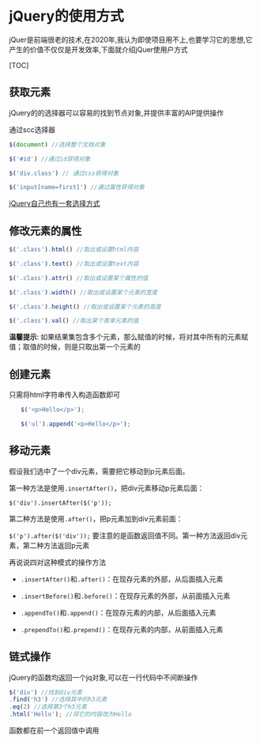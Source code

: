 # jQuery的使用方式

jQuer是前端很老的技术,在2020年,我认为即使项目用不上,也要学习它的思想,它产生的价值不仅仅是开发效率,下面就介绍jQuer使用户方式

[TOC]
## 获取元素
jQuery的的选择器可以容易的找到节点对象,并提供丰富的AIP提供操作

通过scc选择器
```js
$(document) //选择整个文档对象

$('#id') //通过id获得对象

$('div.class') // 通过css获得对象

$('input[name=first]') //通过属性获得对象
```
[jQuery自己也有一套选择方式](https://api.jquery.com/category/selectors/)

## 修改元素的属性
```js
$('.class').html() //取出或设置html内容

$('.class').text() //取出或设置text内容

$('.class').attr() //取出或设置某个属性的值

$('.class').width() //取出或设置某个元素的宽度

$('.class').height() //取出或设置某个元素的高度

$('.class').val() //取出某个表单元素的值
```
**温馨提示**: 如果结果集包含多个元素，那么赋值的时候，将对其中所有的元素赋值；取值的时候，则是只取出第一个元素的
## 创建元素
只需将html字符串传入构造函数即可
```js
　　$('<p>Hello</p>');

　　$('ul').append('<p>Hello</p>');
```
## 移动元素
假设我们选中了一个div元素，需要把它移动到p元素后面。

第一种方法是使用`.insertAfter()`，把div元素移动p元素后面：

`$('div').insertAfter($('p'));`

第二种方法是使用`.after()`，把p元素加到div元素前面：

`$('p').after($('div'));`
要注意的是函数返回值不同。第一种方法返回div元素，第二种方法返回p元素

再说说四对这种模式的操作方法

* `.insertAfter()`和`.after()`：在现存元素的外部，从后面插入元素

* `.insertBefore()`和`.before()`：在现存元素的外部，从前面插入元素

* `.appendTo()`和`.append()`：在现存元素的内部，从后面插入元素

* `.prependTo()`和`.prepend()`：在现存元素的内部，从前面插入元素

## 链式操作
jQuery的函数均返回一个jq对象,可以在一行代码中不间断操作
```js
$('div') //找到div元素
.find('h3') //选择其中的h3元素
.eq(2) //选择第3个h3元素
.html('Hello'); //将它的内容改为Hello
```
函数都在前一个返回值中调用

